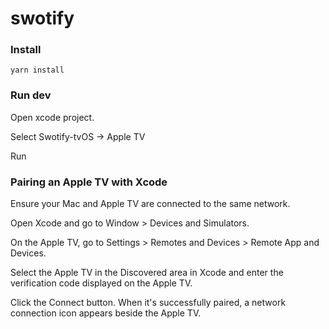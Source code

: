 # swotify

### Install

```
yarn install
```

### Run dev

Open xcode project.

Select Swotify-tvOS -> Apple TV

Run


### Pairing an Apple TV with Xcode

Ensure your Mac and Apple TV are connected to the same network.

Open Xcode and go to Window > Devices and Simulators.

On the Apple TV, go to Settings > Remotes and Devices > Remote App and Devices.

Select the Apple TV in the Discovered area in Xcode and enter the verification code displayed on the Apple TV.

Click the Connect button. When it's successfully paired, a network connection icon appears beside the Apple TV.